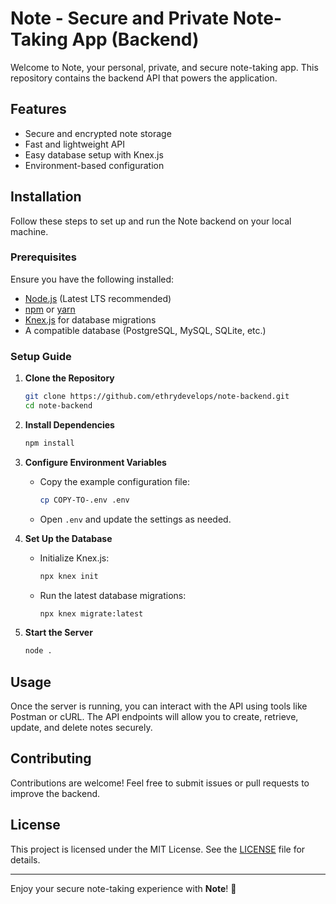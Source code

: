# Note - Secure and Private Note-Taking App (Backend)

Welcome to Note, your personal, private, and secure note-taking app. This repository contains the backend API that powers the application.

## Features
- Secure and encrypted note storage
- Fast and lightweight API
- Easy database setup with Knex.js
- Environment-based configuration

## Installation
Follow these steps to set up and run the Note backend on your local machine.

### Prerequisites
Ensure you have the following installed:
- [Node.js](https://nodejs.org/) (Latest LTS recommended)
- [npm](https://www.npmjs.com/) or [yarn](https://yarnpkg.com/)
- [Knex.js](https://knexjs.org/) for database migrations
- A compatible database (PostgreSQL, MySQL, SQLite, etc.)

### Setup Guide
1. **Clone the Repository**
   ```sh
   git clone https://github.com/ethrydevelops/note-backend.git
   cd note-backend
   ```

2. **Install Dependencies**
   ```sh
   npm install
   ```

3. **Configure Environment Variables**
   - Copy the example configuration file:
     ```sh
     cp COPY-TO-.env .env
     ```
   - Open `.env` and update the settings as needed.

4. **Set Up the Database**
   - Initialize Knex.js:
     ```sh
     npx knex init
     ```
   - Run the latest database migrations:
     ```sh
     npx knex migrate:latest
     ```

5. **Start the Server**
   ```sh
   node .
   ```

## Usage
Once the server is running, you can interact with the API using tools like Postman or cURL. The API endpoints will allow you to create, retrieve, update, and delete notes securely.

## Contributing
Contributions are welcome! Feel free to submit issues or pull requests to improve the backend.

## License
This project is licensed under the MIT License. See the [LICENSE](LICENSE) file for details.

---

Enjoy your secure note-taking experience with **Note**! 🚀

